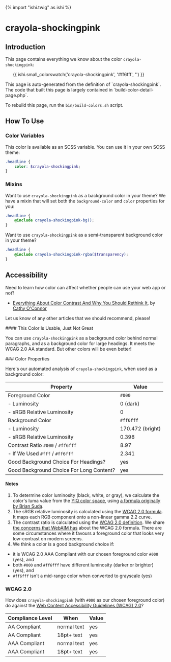 {% import "ishi.twig" as ishi %}
# crayola-shockingpink

## Introduction

This page contains everything we know about the color `crayola-shockingpink`:

<div class="grid">
    <div class="cell">
        <div class="swatch">
            <ul>
                {{ ishi.small_colorswatch('crayola-shockingpink', '#ff6fff', '') }}
            </ul>
        </div>
    </div>
</div>

<div class="callout attention" markdown="1">
This page is auto-generated from the definition of `crayola-shockingpink`. The code that built this page is largely contained in `build-color-detail-page.php`.

To rebuild this page, run the `bin/build-colors.sh` script.
</div>

## How To Use

### Color Variables

This color is available as an SCSS variable. You can use it in your own SCSS theme:

```scss
.headline {
    color: $crayola-shockingpink;
}
```

### Mixins

Want to use `crayola-shockingpink` as a background color in your theme? We have a mixin that will set both the `background-color` and `color` properties for you:

```scss
.headline {
    @include crayola-shockingpink-bg();
}
```

Want to use `crayola-shockingpink` as a semi-transparent background color in your theme?

```scss
.headline {
    @include crayola-shockingpink-rgba($transparency);
}
```

## Accessibility

Need to learn how color can affect whether people can use your web app or not?

* [Everything About Color Contrast And Why You Should Rethink It](https://www.smashingmagazine.com/2014/10/color-contrast-tips-and-tools-for-accessibility/), by [Cathy O'Connor](http://www.twitter.com/cagocon)

Let us know of any other articles that we should recommend, please!
<div class="callout warning" markdown="1">
#### This Color Is Usable, Just Not Great

You can use `crayola-shockingpink` as a background color behind normal paragraphs, and as a background color for large headings. It meets the WCAG 2.0 AA standard. But other colors will be even better!
</div>
### Color Properties

Here's our automated analysis of `crayola-shockingpink`, when used as a background color:

Property | Value
---------|------
Foreground Color | `#000`
- Luminosity | 0 (dark)
- sRGB Relative Luminosity | 0
Background Color | `#ff6fff`
- Luminosity | 170.472 (bright)
- sRGB Relative Luminosity | 0.398
Contrast Ratio `#000` / `#ff6fff` | 8.97
- If We Used `#fff` / `#ff6fff` | 2.341
Good Background Choice For Headings? | yes
Good Background Choice For Long Content? | yes

#### Notes

1. To determine color luminosity (black, white, or gray), we calculate the color's luma value from the [YIQ color space](https://en.wikipedia.org/wiki/YIQ), using [a formula originally by Brian Suda](https://24ways.org/2010/calculating-color-contrast/).
1. The sRGB relative luminosity is calculated using the [WCAG 2.0 formula](https://www.w3.org/TR/WCAG20/#relativeluminancedef). It maps each RGB component onto a non-linear gamma 2.2 curve.
1. The contrast ratio is calculated using the [WCAG 2.0 definition](https://www.w3.org/TR/2008/REC-WCAG20-20081211/#contrast-ratiodef). We share [the concerns that WebAIM has](http://webaim.org/blog/wcag-2-1-feedback/) about the WCAG 2.0 formula. There are some circumstances where it favours a foreground color that looks very low-contrast on modern screens.
1. We think a color is a good background choice if:
  - it is WCAG 2.0 AAA Compliant with our chosen foreground color `#000` (yes), and
  - both `#000` and `#ff6fff` have different luminosity (darker or brighter) (yes), and
  - `#ff6fff` isn't a mid-range color when converted to grayscale (yes)

### WCAG 2.0

How does `crayola-shockingpink` (with `#000` as our chosen foreground color) do against the [Web Content Accessibility Guidelines (WCAG) 2.0](https://www.w3.org/TR/WCAG20/)?

Compliance Level | When | Value
-----------------|------|------
AA Compliant | normal text | yes
AA Compliant | 18pt+ text | yes
AAA Compliant | normal text | yes
AAA Compliant | 18pt+ text | yes